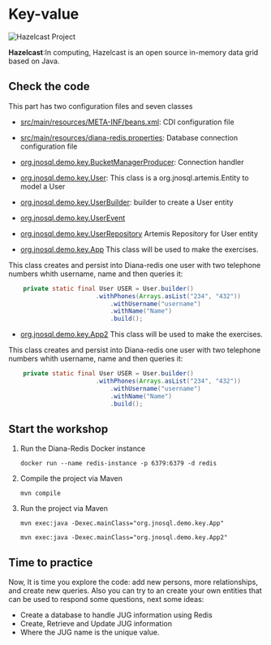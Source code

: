 # Key-value

![Hazelcast Project](http://www.jnosql.org/img/logos/hazelcast.svg)


**Hazelcast**:In computing, Hazelcast is an open source in-memory data grid based on Java.


## Check the code

This part has two configuration files and seven classes


* [src/main/resources/META-INF/beans.xml](src/main/resources/META-INF/beans.xml): CDI configuration file

* [src/main/resources/diana-redis.properties](src/main/resources/diana-redis.properties): Database connection configuration file

* [org.jnosql.demo.key.BucketManagerProducer](src/main/java/org/jnosql/demo/key/BucketManagerProducer.java): Connection handler

* [org.jnosql.demo.key.User](src/main/java/org/jnosql/demo/key/User.java): This class is a org.jnosql.artemis.Entity to model a User

* [org.jnosql.demo.key.UserBuilder](src/main/java/org/jnosql/demo/key/UserBuilder.java): builder to create a User entity

* [org.jnosql.demo.key.UserEvent](src/main/java/org/jnosql/demo/key/UserEvent.java)

* [org.jnosql.demo.key.UserRepository](src/main/java/org/jnosql/demo/key/UserRepository.java)  Artemis Repository for User entity

* [org.jnosql.demo.key.App](src/main/java/org/jnosql/demo/key/App.java) This class will be used to make the exercises.

This class creates and persist into Diana-redis one user with two telephone numbers whith username, name and then queries it:

```Java
	private static final User USER = User.builder()
         				.withPhones(Arrays.asList("234", "432"))
            				.withUsername("username")
            				.withName("Name")
            				.build();

 ```

* [org.jnosql.demo.key.App2](src/main/java/org/jnosql/demo/key/App2.java) This class will be used to make the exercises.

This class creates and persist into Diana-redis one user with two telephone numbers whith username, name and then queries it:

```Java
	private static final User USER = User.builder()
         				.withPhones(Arrays.asList("234", "432"))
            				.withUsername("username")
            				.withName("Name")
            				.build();

 ```



## Start the workshop

1. Run the Diana-Redis Docker instance

	```
	docker run --name redis-instance -p 6379:6379 -d redis
	```
  
2. Compile the project via Maven 
	```
	mvn compile
	```
3. Run the project via Maven 
	```
	mvn exec:java -Dexec.mainClass="org.jnosql.demo.key.App"
	
	mvn exec:java -Dexec.mainClass="org.jnosql.demo.key.App2"
	```
	
## Time to practice

Now, It is time you explore the code: add new persons, more relationships, and create new queries. 
Also you can try to an create your own entities that can be used to respond some questions, next some ideas: 

* Create a database to handle JUG information using Redis
* Create, Retrieve and Update JUG information
* Where the JUG name is the unique value.
